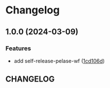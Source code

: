 # Changelog

## 1.0.0 (2024-03-09)


### Features

* add self-release-pelase-wf ([1cd106d](https://github.com/oliv3340/reusable-workflows-template/commit/1cd106ddcb2f31157215a396dfe4c9fa6d1914ef))

## CHANGELOG
